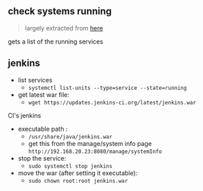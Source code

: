 ## check systems running

> largely extracted from [here](https://www.baeldung.com/ops/jenkins-war-update)



gets a list of the running services



## jenkins
* list services
	* `systemctl list-units --type=service --state=running`
* get latest war file:
	* `wget https://updates.jenkins-ci.org/latest/jenkins.war`

CI's jenkins
* executable path : 
	* `/usr/share/java/jenkins.war`
	* get this from the manage/system info page `http://192.168.20.23:8080/manage/systemInfo`
* stop the service:
	* `sudo systemctl stop jenkins`
* move the war (after setting it executable):
	* `sudo chown root:root jenkins.war`



<!--stackedit_data:
eyJoaXN0b3J5IjpbMjUzMDY1NzQ3XX0=
-->